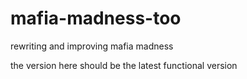 # mafia-madness-too
rewriting and improving mafia madness  
  
the version here should be the latest functional version
